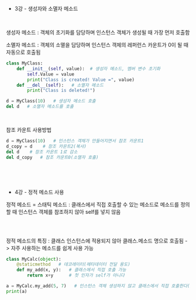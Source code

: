 * 3강 - 생성자와 소멸자 메소드

​

생성자 메소드 : 객체의 초기화를 담당하며 인스턴스 객체가 생성될 때 가장 먼저 호출함

소멸자 메소드 : 객체의 소멸을 담당하며 인스턴스 객체의 레퍼런스 카운트가 0이 될 때 자동으로 호출됨

```python
class MyClass:
	def __init__(self, value):  # 생성자 메소드, 멤버 변수 초기화
        self.Value = value
        print("Class is created! Value =", value)
    def __del__(self):   # 소멸자 메소드
        print("Class is deleted!")

d = MyClass(10)   # 생성자 메소드 호출
del d   # 소멸자 메소드를 호출
```

​

참조 카운트 사용방법

```python
d = MyClass(10)   # 인스턴스 객체가 만들어지면서 참조 카운트1
d_copy = d    # 참조 카운트2(복사)
del d    # 참조 카운트 1로 감소
del d_copy   # 참조 카운트0(소멸자 호출)
```

​

​

* 4강 - 정적 메소드 사용

정적 메소드 = 스태틱 메소드 : 클래스에서 직접 호출할 수 있는 메소드로 메소드를 정의할 때 인스턴스 객체를 참조하지 않아 self를 넣지 않음

```python

```
​


정적 메소드의 특징 : 클래스 인스턴스에 적용되지 않아 클래스.메소드 명으로 호출됨 -> 자주 사용하는 메소드를 쉽게 사용 가능

```python
class MyCalc(object):
	@staticmethod   # 데코레이터(메타데이터 전달 용도)
	def my_add(x, y):   # 클래스에서 직접 호출 가능
		return x+y      # 첫 인자가 self가 아니다

a = MyCalc.my_add(5, 7)   # 인스턴스 객체 생성하지 않고 클래스에서 직접 호출한다(클래스이름.메소드명)
print(a)                    
```

